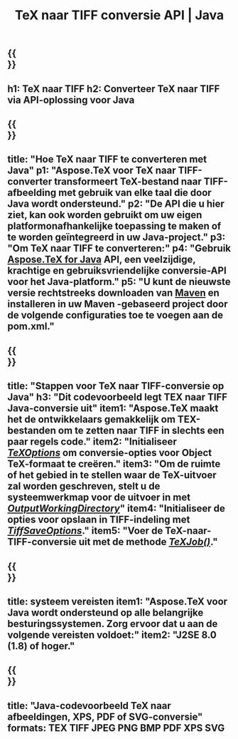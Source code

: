 ﻿---
translation: true
template: /_templates/_conversion-child-java.md
title: TeX naar TIFF conversie API | Java
description: TeX naar TIFF conversie functionaliteit. Integreer deze on-premise Java-bibliotheek in uw project of gebruik platformonafhankelijke applicaties om TeX naar TIFF te converteren.
keywords: tex naar tiff api java, tex2tiff integratie
url: /java/conversion/tex-to-tiff/
family: tex
platformtag: java
feature: conversion
informat: TEX
outformat: TIFF
otherformats: BMP PNG JPEG XPS PDF SVG
---

{{<section banner>}}
---
h1: TeX naar TIFF
h2: Converteer TeX naar TIFF via API-oplossing voor Java
---

{{<section overview>}}
---
title: "Hoe TeX naar TIFF te converteren met Java"
p1: "Aspose.TeX voor TeX naar TIFF-converter transformeert TeX-bestand naar TIFF-afbeelding met gebruik van elke taal die door Java wordt ondersteund."
p2: "De API die u hier ziet, kan ook worden gebruikt om uw eigen platformonafhankelijke toepassing te maken of te worden geïntegreerd in uw Java-project."
p3: "Om TeX naar TIFF te converteren:"
p4: "Gebruik [Aspose.TeX for Java](https://products.aspose.com/tex/java) API, een veelzijdige, krachtige en gebruiksvriendelijke conversie-API voor het Java-platform."
p5: "U kunt de nieuwste versie rechtstreeks downloaden van [Maven](https://repository.aspose.com/webapp/#/artifacts/browse/tree/General/repo/com/aspose/aspose-tex) en installeren in uw Maven -gebaseerd project door de volgende configuraties toe te voegen aan de pom.xml."
---

{{<section feature1>}}
---
title: "Stappen voor TeX naar TIFF-conversie op Java"
h3: "Dit codevoorbeeld legt TEX naar TIFF Java-conversie uit"
item1: "Aspose.TeX maakt het de ontwikkelaars gemakkelijk om TEX-bestanden om te zetten naar TIFF in slechts een paar regels code."
item2: "Initialiseer [*TeXOptions*](https://reference.aspose.com/tex/java/com.aspose.tex/TeXOptions) om conversie-opties voor Object TeX-formaat te creëren."
item3: "Om de ruimte of het gebied in te stellen waar de TeX-uitvoer zal worden geschreven, stelt u de systeemwerkmap voor de uitvoer in met [*OutputWorkingDirectory*](https://reference.aspose.com/tex/java/com.aspose.tex/TeXOptions#getOutputWorkingDirectory--)"
item4: "Initialiseer de opties voor opslaan in TIFF-indeling met [*TiffSaveOptions*](https://reference.aspose.com/tex/java/com.aspose.tex.rendering/TiffSaveOptions)."
item5: "Voer de TeX-naar-TIFF-conversie uit met de methode [*TeXJob()*](https://reference.aspose.com/tex/java/com.aspose.tex/TeXJob)."
---

{{<section feature2>}}
---
title: systeem vereisten
item1: "Aspose.TeX voor Java wordt ondersteund op alle belangrijke besturingssystemen. Zorg ervoor dat u aan de volgende vereisten voldoet:"
item2: "J2SE 8.0 (1.8) of hoger."
---

{{<section widget>}}
---
title: "Java-codevoorbeeld TeX naar afbeeldingen, XPS, PDF of SVG-conversie"
formats: TEX TIFF JPEG PNG BMP PDF XPS SVG
---